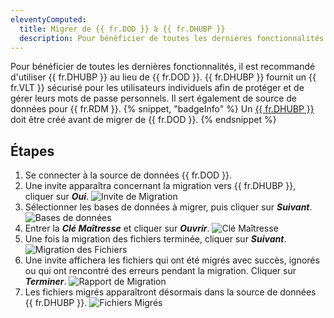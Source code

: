 ```yaml
---
eleventyComputed:
  title: Migrer de {{ fr.DOD }} à {{ fr.DHUBP }}
  description: Pour bénéficier de toutes les dernières fonctionnalités et d'une meilleure sécurité, il est recommandé d'utiliser {{ fr.DHUBP }} au lieu de {{ fr.DOD }}.
---
```

Pour bénéficier de toutes les dernières fonctionnalités, il est recommandé d'utiliser {{ fr.DHUBP }} au lieu de {{ fr.DOD }}. {{ fr.DHUBP }} fournit un {{ fr.VLT }} sécurisé pour les utilisateurs individuels afin de protéger et de gérer leurs mots de passe personnels. Il sert également de source de données pour {{ fr.RDM }}.
{% snippet, "badgeInfo" %}
Un [{{ fr.DHUBP }}](/hub/getting-started/create-hub/hub-personal/) doit être créé avant de migrer de {{ fr.DOD }}.
{% endsnippet %}

## Étapes
1. Se connecter à la source de données {{ fr.DOD }}.
1. Une invite apparaîtra concernant la migration vers {{ fr.DHUBP }}, cliquer sur ***Oui***.
![Invite de Migration](https://cdnweb.devolutions.net/docs/docs_en_kb_KB0028.png)
1. Sélectionner les bases de données à migrer, puis cliquer sur ***Suivant***.
![Bases de données](https://cdnweb.devolutions.net/docs/docs_en_kb_KB0029.png)
1. Entrer la ***Clé Maîtresse*** et cliquer sur ***Ouvrir***.
![Clé Maîtresse](https://cdnweb.devolutions.net/docs/docs_en_kb_KB0030.png)
1. Une fois la migration des fichiers terminée, cliquer sur ***Suivant***.
![Migration des Fichiers](https://cdnweb.devolutions.net/docs/docs_en_kb_KB0031.png)
1. Une invite affichera les fichiers qui ont été migrés avec succès, ignorés ou qui ont rencontré des erreurs pendant la migration. Cliquer sur ***Terminer***.
![Rapport de Migration](https://cdnweb.devolutions.net/docs/docs_en_kb_KB0032.png)
1. Les fichiers migrés apparaîtront désormais dans la source de données {{ fr.DHUBP }}.
![Fichiers Migrés](https://cdnweb.devolutions.net/docs/docs_en_kb_KB0033.png)
